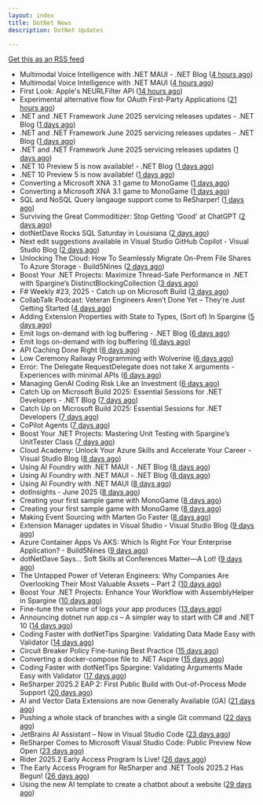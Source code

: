 ```yaml
---
layout: index
title: DotNet News
description: DotNet Updates

---
```


[Get this as an RSS feed](/dotnet.rss)

<!-- news_marker starts -->
- Multimodal Voice Intelligence with .NET MAUI - .NET Blog ([4 hours ago](https://dotnetkicks.com/r/722710?url=https://devblogs.microsoft.com/dotnet/multimodal-voice-intelligence-with-dotnet-maui/))
- Multimodal Voice Intelligence with .NET MAUI ([4 hours ago](https://devblogs.microsoft.com/dotnet/multimodal-voice-intelligence-with-dotnet-maui/))
- First Look: Apple's NEURLFilter API ([14 hours ago](https://dotnetkicks.com/r/722646?url=https://textslashplain.com/2025/06/10/apple-url-filter-api/))
- Experimental alternative flow for OAuth First-Party Applications ([21 hours ago](https://dotnetkicks.com/r/722615?url=https://damienbod.com/2025/06/10/experimental-alternative-flow-for-oauth-first-party-applications/))
- .NET and .NET Framework June 2025 servicing releases updates - .NET Blog ([1 days ago](https://dotnetkicks.com/r/722580?url=https://devblogs.microsoft.com/dotnet/dotnet-and-dotnet-framework-june-2025-servicing-updates/))
- .NET and .NET Framework June 2025 servicing releases updates - .NET Blog ([1 days ago](https://dotnetkicks.com/r/722567?url=https://devblogs.microsoft.com/dotnet/dotnet-and-dotnet-framework-june-2025-servicing-updates/))
- .NET and .NET Framework June 2025 servicing releases updates ([1 days ago](https://devblogs.microsoft.com/dotnet/dotnet-and-dotnet-framework-june-2025-servicing-updates/))
- .NET 10 Preview 5 is now available! - .NET Blog ([1 days ago](https://dotnetkicks.com/r/722563?url=https://devblogs.microsoft.com/dotnet/dotnet-10-preview-5/))
- .NET 10 Preview 5 is now available! ([1 days ago](https://devblogs.microsoft.com/dotnet/dotnet-10-preview-5/))
- Converting a Microsoft XNA 3.1 game to MonoGame ([1 days ago](https://dotnetkicks.com/r/722535?url=https://andrewlock.net/converting-an-xna-game-to-monogame/))
- Converting a Microsoft XNA 3.1 game to MonoGame ([1 days ago](https://andrewlock.net/converting-an-xna-game-to-monogame/))
- SQL and NoSQL Query langauge support come to ReSharper! ([1 days ago](https://blog.jetbrains.com/dotnet/2025/06/10/sql-and-nosql-query-langauge-support-come-to-resharper/))
- Surviving the Great Commoditizer: Stop Getting 'Good' at ChatGPT ([2 days ago](https://dotnetkicks.com/r/722479?url=https://daedtech.com/surviving-the-great-commoditizer-stop-getting-good-at-chatgpt/))
- dotNetDave Rocks SQL Saturday in Louisiana ([2 days ago](https://dotnettips.wordpress.com/2025/06/09/dotnetdave-rocks-the-sql-saturday-in-louisiana/))
- Next edit suggestions available in Visual Studio GitHub Copilot - Visual Studio Blog ([2 days ago](https://dotnetkicks.com/r/722382?url=https://devblogs.microsoft.com/visualstudio/next-edit-suggestions-available-in-visual-studio-github-copilot/))
- Unlocking The Cloud: How To Seamlessly Migrate On-Prem File Shares To Azure Storage  -  Build5Nines ([2 days ago](https://dotnetkicks.com/r/722344?url=https://build5nines.com/unlocking-the-cloud-how-to-seamlessly-migrate-on-prem-file-shares-to-azure-storage/))
- Boost Your .NET Projects: Maximize Thread-Safe Performance in .NET with Spargine’s DistinctBlockingCollection ([3 days ago](https://dotnettips.wordpress.com/2025/06/08/boost-your-net-projects-maximize-thread-safe-performance-in-net-with-spargines-distinctblockingcollection/))
- F# Weekly #23, 2025 - Catch up on Microsoft Build ([3 days ago](https://dotnetkicks.com/r/722226?url=https://sergeytihon.com/2025/06/07/f-weekly-23-2025-catch-up-on-microsoft-build/))
- CollabTalk Podcast: Veteran Engineers Aren’t Done Yet – They’re Just Getting Started ([4 days ago](https://dotnettips.wordpress.com/2025/06/07/collabtalk-podcast-veteran-engineers-arent-done-yet-theyre-just-getting-started/))
- Adding Extension Properties with State to Types, (Sort of) In Spargine ([5 days ago](https://dotnettips.wordpress.com/2025/06/06/adding-extension-properties-to-types-sort-of-in-spargine/))
- Emit logs on-demand with log buffering - .NET Blog ([6 days ago](https://dotnetkicks.com/r/722131?url=https://devblogs.microsoft.com/dotnet/emit-logs-on-demand-with-log-buffering/))
- Emit logs on-demand with log buffering ([6 days ago](https://devblogs.microsoft.com/dotnet/emit-logs-on-demand-with-log-buffering/))
- API Caching Done Right ([6 days ago](https://dotnetkicks.com/r/722126?url=https://codeopinion.com/api-caching-done-right/))
- Low Ceremony Railway Programming with Wolverine ([6 days ago](https://dotnetkicks.com/r/722092?url=https://jeremydmiller.com/2025/06/05/low-ceremony-railway-programming-with-wolverine/))
- Error: The Delegate RequestDelegate does not take X arguments - Experiences with minimal APIs ([6 days ago](https://dotnetkicks.com/r/722083?url=https://csharp.christiannagel.com/2025/06/05/error-the-delegate-requestdelegate-does-not-take-x-arguments-experiences-with-minimal-apis/))
- Managing GenAI Coding Risk Like an Investment ([6 days ago](https://dotnetkicks.com/r/722073?url=https://ardalis.com/genai-coding-investment-risk-strategy/))
- Catch Up on Microsoft Build 2025: Essential Sessions for .NET Developers - .NET Blog ([7 days ago](https://dotnetkicks.com/r/722051?url=https://devblogs.microsoft.com/dotnet/catching-up-on-microsoft-build-2025-essential-sessions-for-dotnet-developers/))
- Catch Up on Microsoft Build 2025: Essential Sessions for .NET Developers ([7 days ago](https://devblogs.microsoft.com/dotnet/catching-up-on-microsoft-build-2025-essential-sessions-for-dotnet-developers/))
- CoPilot Agents ([7 days ago](https://dotnetkicks.com/r/722027?url=https://jesseliberty.com/2025/06/04/copilot-agents/))
- Boost Your .NET Projects: Mastering Unit Testing with Spargine’s UnitTester Class ([7 days ago](https://dotnettips.wordpress.com/2025/06/04/boost-your-net-projects-mastering-unit-testing-with-spargines-unittester-class/))
- Cloud Academy: Unlock Your Azure Skills and Accelerate Your Career - Visual Studio Blog ([8 days ago](https://dotnetkicks.com/r/721978?url=https://devblogs.microsoft.com/visualstudio/cloud-academy-benefit-for-visual-studio-subscribers/))
- Using AI Foundry with .NET MAUI - .NET Blog ([8 days ago](https://dotnetkicks.com/r/721968?url=https://devblogs.microsoft.com/dotnet/using-ai-foundry-with-dotnet-maui/))
- Using AI Foundry with .NET MAUI - .NET Blog ([8 days ago](https://dotnetkicks.com/r/721954?url=https://devblogs.microsoft.com/dotnet/using-ai-foundry-with-dotnet-maui/))
- Using AI Foundry with .NET MAUI ([8 days ago](https://devblogs.microsoft.com/dotnet/using-ai-foundry-with-dotnet-maui/))
- dotInsights  -  June 2025 ([8 days ago](https://blog.jetbrains.com/dotnet/2025/06/03/dotinsights-june-2025/))
- Creating your first sample game with MonoGame ([8 days ago](https://dotnetkicks.com/r/721929?url=https://andrewlock.net/creating-your-first-sample-game-with-monogame/))
- Creating your first sample game with MonoGame ([8 days ago](https://andrewlock.net/creating-your-first-sample-game-with-monogame/))
- Making Event Sourcing with Marten Go Faster ([8 days ago](https://dotnetkicks.com/r/721912?url=https://jeremydmiller.com/2025/06/02/making-event-sourcing-with-marten-go-faster/))
- Extension Manager updates in Visual Studio - Visual Studio Blog ([9 days ago](https://dotnetkicks.com/r/721892?url=https://devblogs.microsoft.com/visualstudio/extension-manager-updates-in-visual-studio/))
- Azure Container Apps Vs AKS: Which Is Right For Your Enterprise Application?  -  Build5Nines ([9 days ago](https://dotnetkicks.com/r/721787?url=https://build5nines.com/azure-container-apps-vs-aks-which-is-right-for-your-enterprise-application/))
- dotNetDave Says… Soft Skills at Conferences Matter—A Lot! ([9 days ago](https://dotnettips.wordpress.com/2025/06/02/dotnetdave-says-soft-skills-at-conferences-matter-a-lot/))
- The Untapped Power of Veteran Engineers: Why Companies Are Overlooking Their Most Valuable Assets – Part 2 ([10 days ago](https://dotnettips.wordpress.com/2025/06/01/the-untapped-power-of-veteran-engineers-why-companies-are-overlooking-their-most-valuable-assets-part-2/))
- Boost Your .NET Projects: Enhance Your Workflow with AssemblyHelper in Spargine ([10 days ago](https://dotnettips.wordpress.com/2025/06/01/boost-your-net-projects-enhance-your-workflow-with-assemblyhelper-in-spargine/))
- Fine-tune the volume of logs your app produces ([13 days ago](https://devblogs.microsoft.com/dotnet/finetune-the-volume-of-logs-your-app-produces/))
- Announcing dotnet run app.cs – A simpler way to start with C# and .NET 10 ([14 days ago](https://devblogs.microsoft.com/dotnet/announcing-dotnet-run-app/))
- Coding Faster with dotNetTips Spargine: Validating Data Made Easy with Validator ([14 days ago](https://dotnettips.wordpress.com/2025/05/28/coding-faster-with-dotnettips-spargine-validating-data-made-easy-with-validator/))
- Circuit Breaker Policy Fine-tuning Best Practice ([15 days ago](https://devblogs.microsoft.com/dotnet/circuit-breaker-policy-finetuning-best-practice/))
- Converting a docker-compose file to .NET Aspire ([15 days ago](https://andrewlock.net/converting-a-docker-compose-file-to-aspire/))
- Coding Faster with dotNetTips Spargine: Validating Arguments Made Easy with Validator ([17 days ago](https://dotnettips.wordpress.com/2025/05/25/coding-faster-with-dotnettips-spargine-validating-arguments-made-easy-with-validator/))
- ReSharper 2025.2 EAP 2: First Public Build with Out-of-Process Mode Support ([20 days ago](https://blog.jetbrains.com/dotnet/2025/05/22/resharper-2025-2-eap-2-oop-mode/))
- AI and Vector Data Extensions are now Generally Available (GA) ([21 days ago](https://devblogs.microsoft.com/dotnet/ai-vector-data-dotnet-extensions-ga/))
- Pushing a whole stack of branches with a single Git command ([22 days ago](https://andrewlock.net/pushing-a-whole-stack-of-branches-with-a-single-git-command/))
- JetBrains AI Assistant – Now in Visual Studio Code ([23 days ago](https://blog.jetbrains.com/ai/2025/05/jetbrains-ai-assistant-now-in-visual-studio-code/))
- ReSharper Comes to Microsoft Visual Studio Code: Public Preview Now Open ([23 days ago](https://blog.jetbrains.com/dotnet/2025/05/19/resharper-comes-to-microsoft-visual-studio-code/))
- Rider 2025.2 Early Access Program Is Live! ([26 days ago](https://blog.jetbrains.com/dotnet/2025/05/16/rider-2025-2-eap-1/))
- The Early Access Program for ReSharper and .NET Tools 2025.2 Has Begun! ([26 days ago](https://blog.jetbrains.com/dotnet/2025/05/16/resharper-2025-2-eap-1/))
- Using the new AI template to create a chatbot about a website ([29 days ago](https://andrewlock.net/using-the-new-ai-template-to-create-a-chatbot-about-a-website/))

<!-- news_marker ends -->